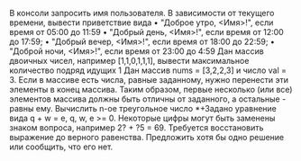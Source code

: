 В консоли запросить имя пользователя. В зависимости от текущего времени, вывести приветствие вида • "Доброе утро, <Имя>!", если время от 05:00 до 11:59 • "Добрый день, <Имя>!", если время от 12:00 до 17:59; • "Добрый вечер, <Имя>!", если время от 18:00 до 22:59; • "Доброй ночи, <Имя>!", если время от 23:00 до 4:59
Дан массив двоичных чисел, например [1,1,0,1,1,1], вывести максимальное количество подряд идущих 1
Дан массив nums = [3,2,2,3] и число val = 3. Если в массиве есть числа, равные заданному, нужно перенести эти элементы в конец массива. Таким образом, первые несколько (или все) элементов массива должны быть отличны от заданного, а остальные - равны ему.
Вычислить n-ое треугольное число
*+Задано уравнение вида q + w = e, q, w, e >= 0. Некоторые цифры могут быть заменены знаком вопроса, например 2? + ?5 = 69. Требуется восстановить выражение до верного равенства. Предложить хотя бы одно решение или сообщить, что его нет.